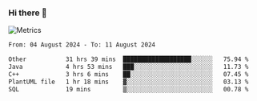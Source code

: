 ### Hi there 👋

![Metrics](https://github.com/radoapx/radoapx/blob/main/github-metrics.svg)

<!--START_SECTION:waka-->

```txt
From: 04 August 2024 - To: 11 August 2024

Other           31 hrs 39 mins  ███████████████████░░░░░░   75.94 %
Java            4 hrs 53 mins   ███░░░░░░░░░░░░░░░░░░░░░░   11.73 %
C++             3 hrs 6 mins    ██░░░░░░░░░░░░░░░░░░░░░░░   07.45 %
PlantUML file   1 hr 18 mins    ▓░░░░░░░░░░░░░░░░░░░░░░░░   03.13 %
SQL             19 mins         ▒░░░░░░░░░░░░░░░░░░░░░░░░   00.78 %
```

<!--END_SECTION:waka-->

<!--
**radoapx/radoapx** is a ✨ _special_ ✨ repository because its `README.md` (this file) appears on your GitHub profile.

Here are some ideas to get you started:

- 🔭 I’m currently working on ...
- 🌱 I’m currently learning ...
- 👯 I’m looking to collaborate on ...
- 🤔 I’m looking for help with ...
- 💬 Ask me about ...
- 📫 How to reach me: ...
- 😄 Pronouns: ...
- ⚡ Fun fact: ...
-->
